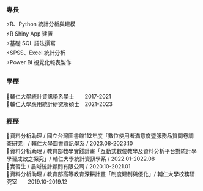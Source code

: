 ### 專長 ###
⚡R、Python 統計分析與建模\
⚡R Shiny App 建置\
⚡基礎 SQL 語法撰寫\
⚡SPSS、Excel 統計分析\
⚡Power BI 視覺化報表製作

### 學歷 ###
🏫輔仁大學統計資訊學系學士　　2017-2021\
🏫輔仁大學應用統計研究所碩士　2021-2023

### 經歷 ###
🌱資料分析助理 / 國立台灣圖書館112年度「數位使用者滿意度暨服務品質問卷調查研究」/ 輔仁大學圖書資訊學系 / 2023.08-2023.10\
🌱資料分析助理 / 教育部教學實踐計畫「互動式數位教學及資料分析平台對統計學學習成效之探究」/ 輔仁大學統計資訊學系 / 2022.01-2022.08\
🌱實習生 / 晨晰統計顧問有限公司 / 2020.10-2021.01\
🌱資料分析助理 / 教育部高等教育深耕計畫「制度建制與優化」/ 輔仁大學校務研究室　　2019.10-2019.12
